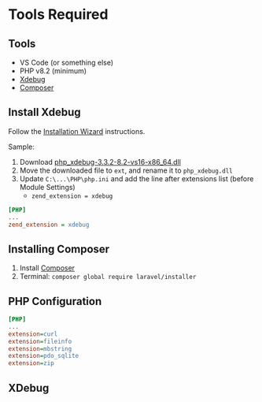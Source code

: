 # Tools Required

## Tools

* VS Code (or something else)
* PHP v8.2 (minimum)
* [Xdebug](https://xdebug.org/docs/install)
* [Composer](https://getcomposer.org/Composer-Setup.exe)

## Install Xdebug

Follow the [Installation Wizard](https://xdebug.org/wizard) instructions.

Sample:

1. Download [php_xdebug-3.3.2-8.2-vs16-x86_64.dll](https://xdebug.org/files/php_xdebug-3.3.2-8.2-vs16-x86_64.dll)
2. Move the downloaded file to `ext`, and rename it to `php_xdebug.dll`
3. Update `C:\...\PHP\php.ini` and add the line after extensions list (before Module Settings)
   * `zend_extension = xdebug`

```ini
[PHP]
...
zend_extension = xdebug
```

## Installing Composer

1. Install [Composer](https://getcomposer.org/Composer-Setup.exe)
2. Terminal: `composer global require laravel/installer`

## PHP Configuration

```ini
[PHP]
...
extension=curl
extension=fileinfo
extension=mbstring
extension=pdo_sqlite
extension=zip
```

## XDebug

